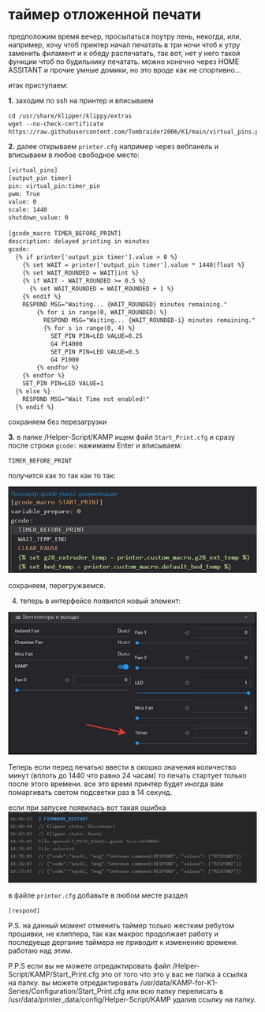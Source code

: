 
<h1>таймер отложенной печати</h1>



предположим время вечер, просыпаться поутру лень, некогда, или, например, хочу чтоб принтер начал печатать в три ночи чтоб к утру  заменить филамент и к обеду распечатать, так вот, нет у него такой функции чтоб по будильнику печатать. можно конечно через HOME ASSITANT и прочие умные домики, но это вроде как не спортивно...

итак приступаем:
 
 **1.** заходим по ssh на принтер и вписываем 

```
cd /usr/share/klipper/klippy/extras
wget --no-check-certificate https://raw.githubusercontent.com/Tombraider2006/K1/main/virtual_pins.py

```

 **2.** далее открываем  `printer.cfg`  например через вебпанель и вписываем в любое свободное место: 

```
[virtual_pins]
[output_pin timer]
pin: virtual_pin:timer_pin
pwm: True
value: 0
scale: 1440
shutdown_value: 0

[gcode_macro TIMER_BEFORE_PRINT]
description: delayed printing in minutes
gcode:
  {% if printer['output_pin timer'].value > 0 %}
    {% set WAIT = printer['output_pin timer'].value * 1440|float %}
    {% set WAIT_ROUNDED = WAIT|int %}
    {% if WAIT - WAIT_ROUNDED >= 0.5 %}
      {% set WAIT_ROUNDED = WAIT_ROUNDED + 1 %}
    {% endif %}
    RESPOND MSG="Waiting... {WAIT_ROUNDED} minutes remaining."
        {% for i in range(0, WAIT_ROUNDED) %}
          RESPOND MSG="Waiting... {WAIT_ROUNDED-i} minutes remaining."
          {% for s in range(0, 4) %}
            SET_PIN PIN=LED VALUE=0.25
            G4 P14000
            SET_PIN PIN=LED VALUE=0.5
            G4 P1000
        {% endfor %}
    {% endfor %}
    SET_PIN PIN=LED VALUE=1
  {% else %}
    RESPOND MSG="Wait Time not enabled!"
  {% endif %}

```
сохраняем без перезагрузки

**3.**  в папке /Helper-Script/KAMP ищем файл `Start_Print.cfg`
   и сразу после строки `gcode:` нажимаем Enter и вписываем:
```
TIMER_BEFORE_PRINT
```

получится как то так как то так:

![](start_print.jpg)


сохраняем, перегружаемся. 

4. теперь в интерфейсе появился новый элемент:

![](element_timer.jpg)

Теперь если перед печатью ввести в окошко значения количество минут (вплоть до 1440 что равно 24 часам) то печать стартует только после этого времени.  все это время принтер будет иногда вам помаргивать светом подсветки раз в 14 секунд.  

если при запуске появилась вот такая ошибка
![](warn.jpg)

в файле `printer.cfg` добавьте в любом месте раздел 
```
[respond]
```

P.S. на данный момент отменить таймер только жестким ребутом прошивки, не клиппера, так как макрос продолжает работу и последуеще дергание таймера не приводит к изменению времени. работаю над этим. 

P.P.S если вы не можете отредактировать файл /Helper-Script/KAMP/Start_Print.cfg это от того что это у вас не папка а ссылка на папку.   вы можете отредактировать /usr/data/KAMP-for-K1-Series/Configuration/Start_Print.cfg или всю папку переписать в /usr/data/printer_data/config/Helper-Script/KAMP удалив ссылку на папку. 